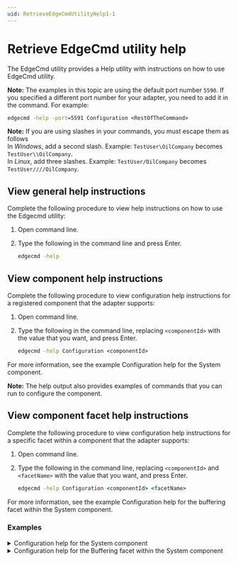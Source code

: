 ```yaml
---
uid: RetrieveEdgeCmdUtilityHelp1-1
---
```


# Retrieve EdgeCmd utility help

The EdgeCmd utility provides a Help utility with instructions on how to use EdgeCmd utility.

**Note:** The examples in this topic are using the default port number `5590`. If you specified a different port number for your adapter, you need to add it in the command. For example:

```cmd
edgecmd -help -port=5591 Configuration <RestOfTheCommand>
```

**Note:** If you are using slashes in your commands, you must escape them as follows<br> 
In *Windows*, add a second slash. Example: `TestUser\OilCompany` becomes `TestUser\\OilCompany`.<br>
In *Linux*, add three slashes. Example: `TestUser/OilCompany` becomes `TestUser////OilCompany`.

## View general help instructions

Complete the following procedure to view help instructions on how to use the Edgecmd utility:

1. Open command line.
2. Type the following in the command line and press Enter.

    ```cmd
    edgecmd -help
    ```

## View component help instructions

Complete the following procedure to view configuration help instructions for a registered component that the adapter supports:

1. Open command line.
2. Type the following in the command line, replacing `<componentId>` with the value that you want, and press Enter.

   ```cmd
   edgecmd -help Configuration <componentId>
   ```

  For more information, see the example Configuration help for the System component.

  **Note:** The help output also provides examples of commands that you can run to configure the component.

## View component facet help instructions

Complete the following procedure to view configuration help instructions for a specific facet within a component that the adapter supports:

1. Open command line.
2. Type the following in the command line, replacing `<componentId>` and `<facetName>` with the value that you want, and press Enter.

   ```cmd
   edgecmd -help Configuration <componentId> <facetName>
   ```

  For more information, see the example Configuration help for the buffering facet within the System component.

### Examples

<details>
    <summary>Configuration help for the System component</summary>
    <pre>

    edgecmd -help Configuration System

    -------------------------------------------------------------------------------------------------
    Component System command-line options => 'Logging'
    -------------------------------------------------------------------------------------------------
    LogLevel                    [Required] Desired log level settings. Options: Verbose, Information, Warning, Error, Fatal.
    LogFileSizeLimitBytes       [Required] Maximum size in bytes of log files that the service will create for this component. Must be no less than 1000.
    LogFileCountLimit           [Required] Maximum number of log files that the service will create for this component. Must be a positive integer.

    Example: .\edgecmd Configuration System Logging LogLevel=Warning
    Example: .\edgecmd Configuration System Logging LogFileSizeLimitBytes=32768
    Example: .\edgecmd Configuration System Logging LogFileCountLimit=5


    -------------------------------------------------------------------------------------------------
    Component System command-line options => 'HealthEndpoints'
    -------------------------------------------------------------------------------------------------
    Id                           [Optional] Id of existing configuration to be edited of removed.
    Endpoint                     [Required] URL of OMF destination
    UserName                     [Required group 1]  User name used for authentication to PI Web API OMF endpoint.
    Password                     [Required group 1]  Password used for authentication to PI Web API OMF endpoint.
    ClientId                     [Required group 2]  Client ID used for authentication to OSIsoft Cloud Services.
    ClientSecret                 [Required group 2]  Client Secret used for authentication to OSIsoft Cloud Services.
    TokenEndpoint                [Optional group 2] URL of OMF destinations token service.
    ValidateEndpointCertificate  [Optional] If true, endpoint certificate will be validated (recommended). If false, any endpoint certificate will be accepted. OSIsoft strongly recommends using disabled endpoint certificate validation for testing purposes only.

    Note: Only one Required group must be specified. Group 1 for PI Web API or Group 2 for OCS.
    Example:
    Add a new endpoint:
      .\edgecmd.exe Configuration System HealthEndpoints Endpoint=endpointURL UserName=UserName Password=Password
    Update fields of an existing endpoint:
      .\edgecmd.exe Configuration System HealthEndpoints Id=Endpoint1 Password=newPassword
    View existing endpoints:
      .\edgecmd.exe Configuration System HealthEndpoints
    File Import (replaces current endpoints):
      .\edgecmd.exe Configuration System HealthEndpoints File=endpoints.json
    Delete an endpoint:
      .\edgecmd.exe Configuration System HealthEndpoints Id=Endpoint1 Delete

    -------------------------------------------------------------------------------------------------
    Component System command-line options => 'Components'
    -------------------------------------------------------------------------------------------------
    ComponentId                        [Required] ID of the hosted component.
    ComponentType                      [Required] Type of the hosted component.

    Example: .\edgecmd Configuration System Components ComponentId=Modus1 ComponentType=Modbus

 </pre>
</details>

<details>
    <summary>Configuration help for the Buffering facet within the System component</summary>
    <pre>

    edgecmd -help Configuration System Buffering

    ---------------------------------------------------------------------------------------------------------
    Component System command-line options => 'Buffering'
    ---------------------------------------------------------------------------------------------------------
    BufferLocation                 Location of the on-disk buffers
    MaxBufferSizeMB                Maximum size of the on-disk buffers (-1 = restricted only by available free disk space)
    EnableBuffering                Enable or disable buffering

 </pre>
</details>
